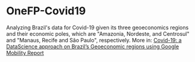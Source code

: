 # OneFP-Covid19

Analyzing Brazil's data for Covid-19 given its three geoeconomics regions and their economic poles, which are "Amazonia, Nordeste, and Centrosul" and "Manaus, Recife and São Paulo", respectively. 
More in: <a href="https://medium.com/@cstefanie.16/covid-19-a-datascience-approach-on-brazils-geoeconomic-regions-using-google-mobility-report-984f7379655?source=friends_link&sk=3406ec07f05068e5a23d7abd25f11d8e"> Covid-19: a DataScience approach on Brazil’s Geoeconomic regions using Google Mobility Report </a>
